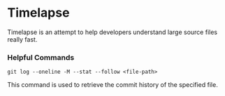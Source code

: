 # Timelapse
Timelapse is an attempt to help developers understand large source files really fast.

### Helpful Commands
```shell script
git log --oneline -M --stat --follow <file-path>
```
This command is used to retrieve the commit history of the specified file.

